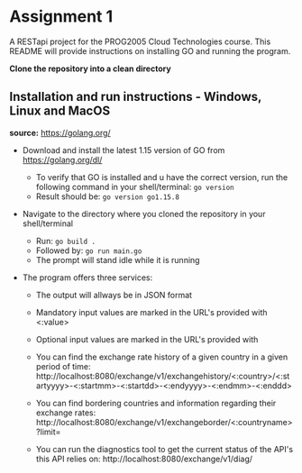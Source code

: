 # Assignment 1

A RESTapi project for the PROG2005 Cloud Technologies course. This README will provide instructions on installing GO and running the program.

**Clone the repository into a clean directory**

## Installation and run instructions - Windows, Linux and MacOS

**source:** https://golang.org/

- Download and install the latest 1.15 version of GO from https://golang.org/dl/
    - To verify that GO is installed and u have the correct version, run the following command in your shell/terminal:
    ``` go version ```
    - Result should be:
    ``` go version go1.15.8 ```


- Navigate to the directory where you cloned the repository in your shell/terminal
    - Run:
    ``` go build . ```
    - Followed by:
    ``` go run main.go ```
    - The prompt will stand idle while it is running

- The program offers three services:
    - The output will allways be in JSON format
    - Mandatory input values are marked in the URL's provided with <:value>
    - Optional input values are marked in the URL's provided with <value>

    - You can find the exchange rate history of a given country in a given period of time:
    http://localhost:8080/exchange/v1/exchangehistory/<:country>/<:startyyyy>-<:startmm>-<:startdd>-<:endyyyy>-<:endmm>-<:enddd>
    
    - You can find bordering countries and information regarding their exchange rates:
    http://localhost:8080/exchange/v1/exchangeborder/<:countryname>?limit=<numberofcountries>

    - You can run the diagnostics tool to get the current status of the API's this API relies on:
    http://localhost:8080/exchange/v1/diag/
    
